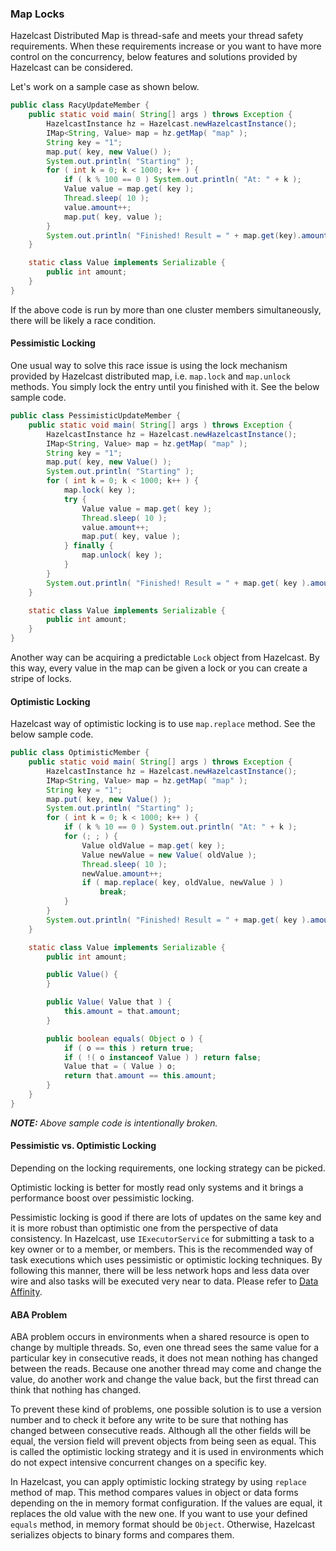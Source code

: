 

### Map Locks

Hazelcast Distributed Map is thread-safe and meets your thread safety requirements. When these requirements increase or you want to have more control on the concurrency, below features and solutions provided by Hazelcast can be considered.

Let's work on a sample case as shown below.

```java
public class RacyUpdateMember {
    public static void main( String[] args ) throws Exception {
        HazelcastInstance hz = Hazelcast.newHazelcastInstance();
        IMap<String, Value> map = hz.getMap( "map" );
        String key = "1";
        map.put( key, new Value() );
        System.out.println( "Starting" );
        for ( int k = 0; k < 1000; k++ ) {
            if ( k % 100 == 0 ) System.out.println( "At: " + k );
            Value value = map.get( key );
            Thread.sleep( 10 );
            value.amount++;
            map.put( key, value );
        }
        System.out.println( "Finished! Result = " + map.get(key).amount );
    }

    static class Value implements Serializable {
        public int amount;
    }
}
```

If the above code is run by more than one cluster members simultaneously, there will be likely a race condition.

#### Pessimistic Locking

One usual way to solve this race issue is using the lock mechanism provided by Hazelcast distributed map, i.e. `map.lock` and `map.unlock` methods. You simply lock the entry until you finished with it. See the below sample code.

```java
public class PessimisticUpdateMember {
    public static void main( String[] args ) throws Exception {
        HazelcastInstance hz = Hazelcast.newHazelcastInstance();
        IMap<String, Value> map = hz.getMap( "map" );
        String key = "1";
        map.put( key, new Value() );
        System.out.println( "Starting" );
        for ( int k = 0; k < 1000; k++ ) {
            map.lock( key );
            try {
                Value value = map.get( key );
                Thread.sleep( 10 );
                value.amount++;
                map.put( key, value );
            } finally {
                map.unlock( key );
            }
        }
        System.out.println( "Finished! Result = " + map.get( key ).amount );
    }

    static class Value implements Serializable {
        public int amount;
    }
}
```

Another way can be acquiring a predictable `Lock` object from Hazelcast. By this way, every value in the map can be given a lock or you can create a stripe of locks.

#### Optimistic Locking

Hazelcast way of optimistic locking is to use `map.replace` method. See the below sample code. 

```java
public class OptimisticMember {
    public static void main( String[] args ) throws Exception {
        HazelcastInstance hz = Hazelcast.newHazelcastInstance();
        IMap<String, Value> map = hz.getMap( "map" );
        String key = "1";
        map.put( key, new Value() );
        System.out.println( "Starting" );
        for ( int k = 0; k < 1000; k++ ) {
            if ( k % 10 == 0 ) System.out.println( "At: " + k );
            for (; ; ) {
                Value oldValue = map.get( key );
                Value newValue = new Value( oldValue );
                Thread.sleep( 10 );
                newValue.amount++;
                if ( map.replace( key, oldValue, newValue ) )
                    break;
            }
        }
        System.out.println( "Finished! Result = " + map.get( key ).amount );
    }

    static class Value implements Serializable {
        public int amount;

        public Value() {
        }

        public Value( Value that ) {
            this.amount = that.amount;
        }

        public boolean equals( Object o ) {
            if ( o == this ) return true;
            if ( !( o instanceof Value ) ) return false;
            Value that = ( Value ) o;
            return that.amount == this.amount;
        }
    }
}
```

***NOTE:*** *Above sample code is intentionally broken.*

#### Pessimistic vs. Optimistic Locking

Depending on the locking requirements, one locking strategy can be picked.

Optimistic locking is better for mostly read only systems and it brings a performance boost over pessimistic locking.

Pessimistic locking is good if there are lots of updates on the same key and it is more robust than optimistic one from the perspective of data consistency.
In Hazelcast, use `IExecutorService` for submitting a task to a key owner or to a member, or members. This is the recommended way of task executions which uses pessimistic or optimistic locking techniques. By following this manner, there will be less network hops and less data over wire and also tasks will be executed very near to data. Please refer to [Data Affinity](#data-affinity).

#### ABA Problem

ABA problem occurs in environments when a shared resource is open to change by multiple threads. So, even one thread sees the same value for a particular key in consecutive reads, it does not mean nothing has changed between the reads. Because one another thread may come and change the value, do another work and change the value back, but the first thread can think that nothing has changed.

To prevent these kind of problems, one possible solution is to use a version number and to check it before any write to be sure that nothing has changed between consecutive reads. Although all the other fields will be equal, the version field will prevent objects from being seen as equal. This is called the optimistic locking strategy and it is used in environments which do not expect intensive concurrent changes on a specific key.

In Hazelcast, you can apply optimistic locking strategy by using `replace` method of map. This method compares values in object or data forms depending on the in memory format configuration. If the values are equal, it replaces the old value with the new one. If you want to use your defined `equals` method, in memory format should be `Object`. Otherwise, Hazelcast serializes objects to binary forms and compares them.  